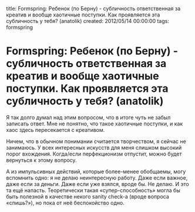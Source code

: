 title: Formspring: Ребенок (по Берну) - субличность ответственная за креатив и вообще хаотичные поступки. Как проявляется эта субличность у тебя? (anatolik)
created: 2012/05/14 00:00:00
tags: formspring

# Formspring: Ребенок (по Берну) - субличность ответственная за креатив и вообще хаотичные поступки. Как проявляется эта субличность у тебя? (anatolik)

Я так долго думал над этим вопросом, что в итоге чуть не забыл записать ответ. Мне не понятно, что такое хаотичные поступки, и как хаос здесь пересекается с креативом.

Ничем, что в обычном понимании считается творчеством, я сейчас не занимаюсь. У всех интересных искусств для меня слишком высокий порог вхождения. Когда/если перфекционизм отпустит, можно будет вернуться к этому вопросу.

А из импульсивных действий, которые более-менее обобщаемы, могу вспомнить одно: я не делаю неинтересную работу. Даже если важное, даже если за деньги. Даже если уже взялся, вроде бы. Не делаю. И это та ещё напасть. Теоретически такая «супер-способность» могла бы быть полезной в качестве некого sanity check-а (вроде вопроса «спишь?»), но пока от неё беспокойство одно.